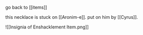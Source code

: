 go back to [[items]]

this necklace is stuck on [[Aronim-e]].
put on him by [[Cyrus]].

![[Insignia of Enshacklement Item.png]]